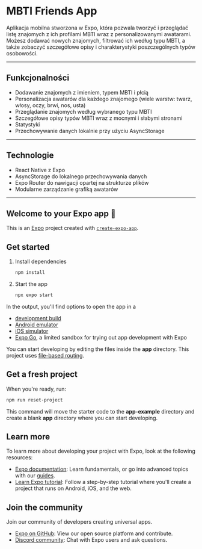 # MBTI Friends App

Aplikacja mobilna stworzona w Expo, która pozwala tworzyć i przeglądać listę znajomych z ich profilami MBTI wraz z personalizowanymi awatarami.  
Możesz dodawać nowych znajomych, filtrować ich według typu MBTI, a także zobaczyć szczegółowe opisy i charakterystyki poszczególnych typów osobowości.

---

## Funkcjonalności

- Dodawanie znajomych z imieniem, typem MBTI i płcią
- Personalizacja awatarów dla każdego znajomego (wiele warstw: twarz, włosy, oczy, brwi, nos, usta)
- Przeglądanie znajomych według wybranego typu MBTI
- Szczegółowe opisy typów MBTI wraz z mocnymi i słabymi stronami
- Statystyki
- Przechowywanie danych lokalnie przy użyciu AsyncStorage

---

## Technologie

- React Native z Expo
- AsyncStorage do lokalnego przechowywania danych
- Expo Router do nawigacji opartej na strukturze plików
- Modularne zarządzanie grafiką awatarów

---

## Welcome to your Expo app 👋

This is an [Expo](https://expo.dev) project created with [`create-expo-app`](https://www.npmjs.com/package/create-expo-app).

## Get started

1. Install dependencies

   ```bash
   npm install
   ```

2. Start the app

   ```bash
   npx expo start
   ```

In the output, you'll find options to open the app in a

- [development build](https://docs.expo.dev/develop/development-builds/introduction/)
- [Android emulator](https://docs.expo.dev/workflow/android-studio-emulator/)
- [iOS simulator](https://docs.expo.dev/workflow/ios-simulator/)
- [Expo Go](https://expo.dev/go), a limited sandbox for trying out app development with Expo

You can start developing by editing the files inside the **app** directory. This project uses [file-based routing](https://docs.expo.dev/router/introduction).

## Get a fresh project

When you're ready, run:

```bash
npm run reset-project
```

This command will move the starter code to the **app-example** directory and create a blank **app** directory where you can start developing.

## Learn more

To learn more about developing your project with Expo, look at the following resources:

- [Expo documentation](https://docs.expo.dev/): Learn fundamentals, or go into advanced topics with our [guides](https://docs.expo.dev/guides).
- [Learn Expo tutorial](https://docs.expo.dev/tutorial/introduction/): Follow a step-by-step tutorial where you'll create a project that runs on Android, iOS, and the web.

## Join the community

Join our community of developers creating universal apps.

- [Expo on GitHub](https://github.com/expo/expo): View our open source platform and contribute.
- [Discord community](https://chat.expo.dev): Chat with Expo users and ask questions.

